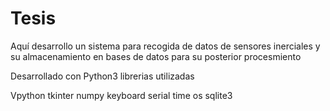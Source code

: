 # Tesis 

Aquí desarrollo un sistema para recogida de datos de sensores inerciales y su almacenamiento en bases de datos para su posterior procesmiento


Desarrollado con Python3
librerias utilizadas


Vpython
tkinter
numpy
keyboard
serial 
time
os
sqlite3
